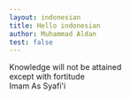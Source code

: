 ```yaml
---
layout: indonesian
title: Hello indonesian
author: Muhammad Aldan
test: false
---
```


Knowledge will not be attained <br>
except with fortitude <br>
Imam As Syafi'i <br>
